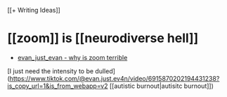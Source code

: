 [[+ Writing Ideas]]

# [[zoom]] is [[neurodiverse hell]]

- [evan_just_evan - why is zoom terrible](https://www.tiktok.com/@evan.just.ev4n/video/6915980220256242949?is_copy_url=1&is_from_webapp=v2)

[I just need the intensity to be dulled](https://www.tiktok.com/@evan.just.ev4n/video/6915870202194431238?is_copy_url=1&is_from_webapp=v2 [[autistic burnout|autisitc burnout]])